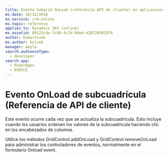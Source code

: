 ```yaml
---
title: Evento Subgrid OnLoad (referencia API de cliente) en aplicaciones basadas en modelo| MicrosoftDocs
ms.date: 10/31/2018
ms.service: crm-online
ms.topic: reference
applies_to: Dynamics 365 (online)
ms.assetid: 89123cde-7c66-4c7d-94e4-e287285019f8
author: KumarVivek
ms.author: kvivek
manager: amyla
search.audienceType:
  - developer
search.app:
  - PowerApps
  - D365CE
---
```

# <a name="subgrid-onload-event-client-api-reference"></a>Evento OnLoad de subcuadrícula (Referencia de API de cliente)



Este evento ocurre cada vez que se actualiza la subcuadrícula. Esto incluye cuando los usuarios ordenan los valores de la subcuadrícula haciendo clic en los encabezados de columna. 

Utilice los métodos GridControl.addOnLoad y GridControl.removeOnLoad para administrar los controladores de eventos, normalmente en el formulario Onload event. 



